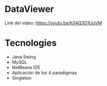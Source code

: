 # DataViewer
Link del video: 
https://youtu.be/h34Q3D1UuVM

# Tecnologies
- Java Swing
- MySQL
- NetBeans IDE
- Aplicación de los 4 paradigmas
- Singleton
